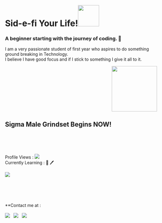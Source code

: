 # Sid-e-fi Your Life!<img src="https://media1.giphy.com/media/3C5GiCUkah8Gs/giphy.gif?cid=ecf05e47kucvfvafr49iy1kanxavuoi35r1n85mx63yylkcx&rid=giphy.gif&ct=s" width="70">
### A beginner starting with the journey of coding. :love_you_gesture:
I am a very passionate student of first year who aspires to do something ground breaking in Technology.
<br>
I believe I have good focus and if I stick to something I give it all to it.
<pre><img align="right" src="https://static.wikia.nocookie.net/nicos-nextbots/images/a/af/Patrickbateman.png/revision/latest?cb=20220814120141" width="150"></pre>
## Sigma Male Grindset Begins NOW!
<br>
<br>
<br>
<br> Profile Views : 
  <img src="https://profile-counter.glitch.me/sid-e-fi/count.svg" />
  <br>
  Currently Learning : 📖 🖊️ <br>
  <br>
  <img src="https://img.shields.io/badge/python%20-%2314354C.svg?&style=for-the-badge&logo=python&logoColor=white">
<br>
<br>
<br>
<br>
<br>
<br>
**Contact me at : <br>
<br>
<a href="https://wa.me/918847038060"><img src="https://img.shields.io/badge/WhatsApp-25D366?style=for-the-badge&logo=whatsapp&logoColor=white"></a>  &nbsp; <a href="https://t.me/sidd_13"><img src="https://img.shields.io/badge/Telegram-2CA5E0?style=for-the-badge&logo=telegram&logoColor=white"></a> &nbsp; <a href="mailto:siddharthsharma7@yahoo.com"><img src="https://img.shields.io/badge/Gmail-D14836?style=for-the-badge&logo=gmail&logoColor=white"></a>
